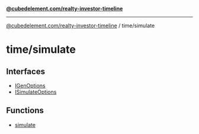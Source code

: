 [**@cubedelement.com/realty-investor-timeline**](../../index.md)

---

[@cubedelement.com/realty-investor-timeline](../../modules.md) / time/simulate

# time/simulate

## Interfaces

- [IGenOptions](interfaces/IGenOptions.md)
- [ISimulateOptions](interfaces/ISimulateOptions.md)

## Functions

- [simulate](functions/simulate.md)
